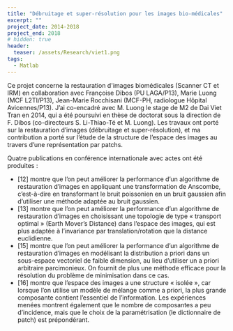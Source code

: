 ```yaml
---
title: "Débruitage et super-résolution pour les images bio-médicales"
excerpt: ""
project_date: 2014-2018
project_end: 2018
# hidden: true
header:
  teaser: /assets/Research/viet1.png
tags:
  - Matlab
---
```


Ce projet concerne la restauration d'images biomédicales (Scanner CT et IRM) en collaboration 
avec Françoise Dibos (PU LAGA/P13), Marie
Luong (MCF L2TI/P13), Jean-Marie Rocchisani (MCF-PH, radiologue Hôpital Avicennes/P13).
J’ai co-encadré avec M. Luong le stage de M2 de Dai Viet Tran en 2014, qui a été poursuivi en
thèse de doctorat sous la direction de F. Dibos (co-directeurs S. Li-Thiao-Té et M. Luong). Les
travaux ont porté sur la restauration d’images (débruitage et super-résolution), et ma contribution a
porté sur l’étude de la structure de l’espace des images au travers d’une représentation par patchs.

Quatre publications en conférence internationale avec actes ont été produites : 
- [12] montre que l’on peut améliorer la performance d’un algorithme de restauration d’images en
appliquant une transformation de Anscombe, c’est-à-dire en transformant le bruit poissonien en
un bruit gaussien afin d’utiliser une méthode adaptée au bruit gaussien.
- [13] montre que l’on peut améliorer la performance d’un algorithme de restauration d’images en
choisissant une topologie de type « transport optimal » (Earth Mover’s Distance) dans l’espace
des images, qui est plus adaptée à l’invariance par translation/rotation que la distance euclidienne.
- [15] montre que l’on peut améliorer la performance d’un algorithme de restauration d’images en
modélisant la distribution a priori dans un sous-espace vectoriel de faible dimension, au lieu
d’utiliser un a priori arbitraire parcimonieux. On fournit de plus une méthode efficace pour la
résolution du problème de minimisation dans ce cas.
- [16] montre que l’espace des images a une structure « isolée », car lorsque l’on utilise un modèle
de mélange comme a priori, la plus grande composante contient l’essentiel de l’information. Les
expériences menées montrent également que le nombre de composantes a peu d’incidence, mais
que le choix de la paramétrisation (le dictionnaire de patch) est prépondérant.
